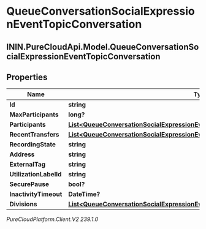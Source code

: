 # QueueConversationSocialExpressionEventTopicConversation

## ININ.PureCloudApi.Model.QueueConversationSocialExpressionEventTopicConversation

## Properties

|Name | Type | Description | Notes|
|------------ | ------------- | ------------- | -------------|
| **Id** | **string** |  | [optional] |
| **MaxParticipants** | **long?** |  | [optional] |
| **Participants** | [**List&lt;QueueConversationSocialExpressionEventTopicParticipant&gt;**](QueueConversationSocialExpressionEventTopicParticipant) |  | [optional] |
| **RecentTransfers** | [**List&lt;QueueConversationSocialExpressionEventTopicTransferResponse&gt;**](QueueConversationSocialExpressionEventTopicTransferResponse) |  | [optional] |
| **RecordingState** | **string** |  | [optional] |
| **Address** | **string** |  | [optional] |
| **ExternalTag** | **string** |  | [optional] |
| **UtilizationLabelId** | **string** |  | [optional] |
| **SecurePause** | **bool?** |  | [optional] |
| **InactivityTimeout** | **DateTime?** |  | [optional] |
| **Divisions** | [**List&lt;QueueConversationSocialExpressionEventTopicConversationDivisionMembership&gt;**](QueueConversationSocialExpressionEventTopicConversationDivisionMembership) |  | [optional] |



_PureCloudPlatform.Client.V2 239.1.0_
